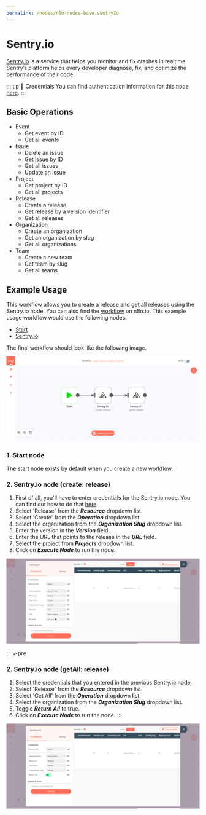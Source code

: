 ```yaml
---
permalink: /nodes/n8n-nodes-base.sentryIo
---
```


# Sentry.io

[Sentry.io](https://sentry.io) is a service that helps you monitor and fix crashes in realtime. Sentry’s platform helps every developer diagnose, fix, and optimize the performance of their code.

::: tip 🔑 Credentials
You can find authentication information for this node [here](../../../credentials/SentryIo/README.md).
:::

## Basic Operations

- Event
    - Get event by ID
    - Get all events
- Issue
    - Delete an issue
    - Get issue by ID
    - Get all issues
    - Update an issue
- Project
    - Get project by ID
    - Get all projects
- Release
    - Create a release
    - Get release by a version identifier
    - Get all releases
- Organization
    - Create an organization
    - Get an organization by slug
    - Get all organizations
- Team
    - Create a new team
    - Get team by slug
    - Get all teams

## Example Usage

This workflow allows you to create a release and get all releases using the Sentry.io node. You can also find the [workflow](https://n8n.io/workflows/643) on n8n.io. This example usage workflow would use the following nodes.
- [Start](../../core-nodes/Start/README.md)
- [Sentry.io]()

The final workflow should look like the following image.

![A workflow with the Sentry.io node](./workflow.png)

### 1. Start node

The start node exists by default when you create a new workflow.

### 2. Sentry.io node (create: release)

1. First of all, you'll have to enter credentials for the Sentry.io node. You can find out how to do that [here](../../../credentials/SentryIo/README.md).
2. Select 'Release' from the ***Resource*** dropdown list.
3. Select 'Create' from the ***Operation*** dropdown list.
4. Select the organization from the ***Organization Slug*** dropdown list.
5. Enter the version in the ***Version*** field. 
6. Enter the URL that points to the release in the ***URL*** field.
7. Select the project from ***Projects*** dropdown list.
8. Click on ***Execute Node*** to run the node.

![Using the Sentry.io node to create a release](./Sentry.io_node.png)


::: v-pre
### 2. Sentry.io node (getAll: release)

1. Select the credentials that you entered in the previous Sentry.io node.
2. Select 'Release' from the ***Resource*** dropdown list.
3. Select 'Get All' from the ***Operation*** dropdown list.
4. Select the organization from the ***Organization Slug*** dropdown list.
5. Toggle ***Return All*** to true. 
6. Click on ***Execute Node*** to run the node.
:::

![Using the Sentry.io node to get all releases](./Sentry.io1_node.png)
